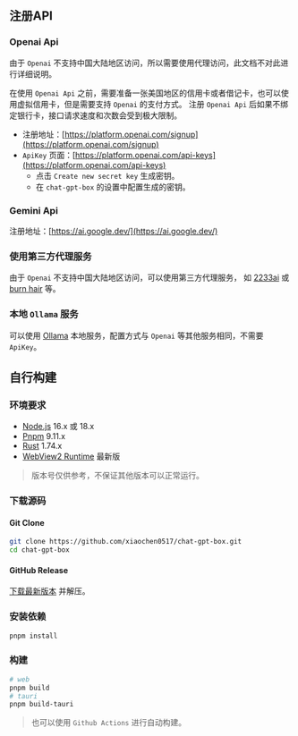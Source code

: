 ## 注册API

### Openai Api

由于 `Openai` 不支持中国大陆地区访问，所以需要使用代理访问，此文档不对此进行详细说明。

在使用 `Openai Api` 之前，需要准备一张美国地区的信用卡或者借记卡，也可以使用虚拟信用卡，但是需要支持 `Openai` 的支付方式。
注册 `Openai Api` 后如果不绑定银行卡，接口请求速度和次数会受到极大限制。

- 注册地址：[https://platform.openai.com/signup](https://platform.openai.com/signup)
- `ApiKey` 页面：[https://platform.openai.com/api-keys](https://platform.openai.com/api-keys)
    - 点击 `Create new secret key` 生成密钥。
    - 在 `chat-gpt-box` 的设置中配置生成的密钥。

### Gemini Api

注册地址：[https://ai.google.dev/](https://ai.google.dev/)

### 使用第三方代理服务

由于 `Openai` 不支持中国大陆地区访问，可以使用第三方代理服务，
如 [2233ai](https://2233.ai/) 或 [burn hair](https://burn.hair/) 等。

### 本地 `Ollama` 服务

可以使用 [Ollama](https://ollama.com/) 本地服务，配置方式与 `Openai` 等其他服务相同，不需要 `ApiKey`。

## 自行构建

### 环境要求

- [Node.js](https://nodejs.org/en/) 16.x 或 18.x
- [Pnpm](https://pnpm.io/) 9.11.x
- [Rust](https://www.rust-lang.org/) 1.74.x
- [WebView2 Runtime](https://developer.microsoft.com/en-us/microsoft-edge/webview2/) 最新版

> 版本号仅供参考，不保证其他版本可以正常运行。

### 下载源码

#### Git Clone

```bash
git clone https://github.com/xiaochen0517/chat-gpt-box.git
cd chat-gpt-box
```

#### GitHub Release

[下载最新版本](https://github.com/xiaochen0517/chat-gpt-box/releases/latest) 并解压。

### 安装依赖

```bash
pnpm install
```

### 构建

```bash
# web
pnpm build
# tauri
pnpm build-tauri
```

> 也可以使用 `Github Actions` 进行自动构建。
